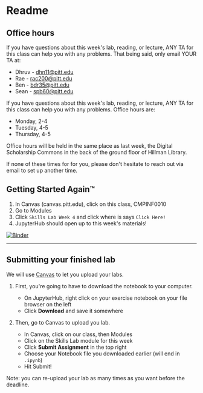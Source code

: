 # Readme

## Office hours

If you have questions about this week's lab, reading, or lecture, ANY TA for this class can help you with any problems. That being said, only email YOUR TA at:

* Dhruv - dhn11@pitt.edu
* Rae - rac200@pitt.edu
* Ben - bdr35@pitt.edu
* Sean - spb60@pitt.edu

If you have questions about this week's lab, reading, or lecture, ANY TA for this class can help you with any problems. Office hours are:

* Monday, 2-4
* Tuesday, 4-5
* Thursday, 4-5

Office hours will be held in the same place as last week, the Digital Scholarship Commons in the back of the ground floor of Hillman Library.

If none of these times for for you, please don't hesitate to reach out via email to set up another time.

## Getting Started Again™

1. In Canvas (canvas.pitt.edu), click on this class, CMPINF0010
2. Go to Modules
5. Click `Skills Lab Week 4` and click where is says `Click Here!`
6. JupyterHub should open up to this week's materials!

[![Binder](https://mybinder.org/badge_logo.svg)](https://mybinder.org/v2/gh/pitt-sci-cmpinf0010/week-4/master?urlpath=lab)

---

## Submitting your finished lab

We will use [Canvas](canvas.pitt.edu) to let you upload your labs. 

1. First, you're going to have to download the notebook to your computer.
    * On JupyterHub, right click on your exercise notebook on your file browser on the left
    * Click **Download** and save it somewhere

2. Then, go to Canvas to upload you lab.
    * In Canvas, click on our class, then Modules
    * Click on the Skills Lab module for this week
    * Click **Submit Assignment** in the top right
    * Choose your Notebook file you downloaded earlier (will end in `.ipynb`)
    * Hit Submit!


Note: you can re-upload your lab as many times as you want before the deadline.
